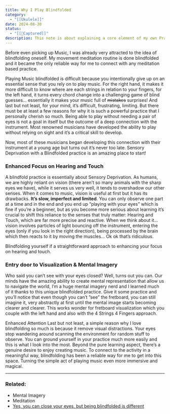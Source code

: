 ```yaml
---
title: Why I Play Blindfolded
category:
  - "[[Ukulele]]"
date: 2024-08-30
status:
  - "[[📝Captured]]"
description: This note is about explaining a core element of my own Practice.
---
```

Before even picking up Music, I was already very attracted to the idea of blindfolding oneself. My movement meditation routine is done blindfolded and it became the only reliable way for me to connect with any meditation based practice.

Playing Music blindfolded is difficult because you intentionally give up on an essential sense that you rely on to play music. For the right hand, it makes it more difficult to know where are each strings in relation to your fingers, for the left hand, it turns every chord change into a challenging game of blind guesses… essentially it makes your music full of ~~mistakes~~ surprises! And last but not least, for your mind, it’s difficult, frustrating, limiting. But there must be at least a few reasons for why it is such a powerful practice that I personally cherish so much. Being able to play without needing a pair of eyes is not a goal in itself but the outcome of a deep connection with the instrument. Most renowned musicians have developed the ability to play without relying on sight and it’s a critical skill to develop. 

Now, most of these musicians began developing this connection with their instrument at a young age but turns out it’s never too late. Sensory Deprivation with a Blindfolded practice is an amazing place to start!

### Enhanced Focus on Hearing and Touch
A blindfold practice is essentially about Sensory Deprivation. As humans, we are highly reliant on vision (there aren’t so many animals with the sharp eyes we have), while it serves us very well, it tends to overshadow our other senses. When it comes to music, vision is useful at first but it has its drawbacks. **It’s slow, imperfect and limited**. You can only observe one part at a time and in the end and you end up “playing with your eyes” which is fine if you’re a beginner, but as you become more serious about learning it’s crucial to shift this reliance to the senses that truly matter: Hearing and Touch, which are far more precise and reactive. When we think about it… vision involves particles of light bouncing off the instrument, entering the eyes (only if you look in the right direction), being processed by the brain which then reacts to it by moving the muscles… Ok ok that’s ridiculous.

Blindfolding yourself if a straightforward approach to enhancing your focus on hearing and touch.  

### Entry door to Visualization & Mental Imagery
Who said you can’t see with your eyes closed? Well, turns out you can. Our minds have the amazing ability to create mental representation that allow us to navigate the world, I’m a huge mental imagery nerd and I learned much of it thanks to this unique blindfolded practice. Give it some practice and you’ll notice that even though you can’t ”see” the fretboard, you can still imagine it, very abstractly at first until the mental image starts becoming clearer and clearer. This works wonder for fretboard visualization which you couple with the left hand and also with the 4 Strings 4 Fingers approach.  

Enhanced Attention 
Last but not least, a simple reason why I love blindfolding so much is because it remove visual distractions. Your eyes stop wandering around scanning the environment for random stuff to observe. You can ground yourself in your practice much more easily and this is what I look into the most. Beyond the pure learning aspect, there’s a genuine desire to enjoy creating music. To connect to the activity in a meaningful way, blindfolding has been a reliable way for me to get into this space. Turning the simple act of playing music even more immersive and magical.  


---
### Related:
- Mental Imagery
- Meditation
- [Yes, you can close your eyes, but being blindfolded is different](/notes/yes-you-can-close-your-eyes-but-blindfolded-is-different)
